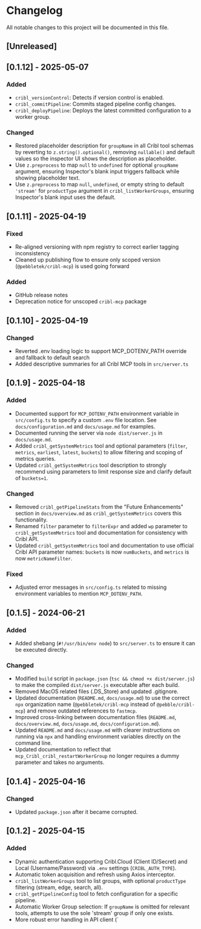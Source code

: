 # Changelog

All notable changes to this project will be documented in this file.

## [Unreleased]


## [0.1.12] - 2025-05-07
### Added
- `cribl_versionControl`: Detects if version control is enabled.
- `cribl_commitPipeline`: Commits staged pipeline config changes.
- `cribl_deployPipeline`: Deploys the latest committed configuration to a worker group.

### Changed
- Restored placeholder description for `groupName` in all Cribl tool schemas by reverting to `z.string().optional()`, removing `nullable()` and default values so the inspector UI shows the description as placeholder.
- Use `z.preprocess` to map `null` to `undefined` for optional `groupName` argument, ensuring Inspector's blank input triggers fallback while showing placeholder text.
- Use `z.preprocess` to map `null`, `undefined`, or empty string to default `'stream'` for `productType` argument in `cribl_listWorkerGroups`, ensuring Inspector's blank input uses the default.

## [0.1.11] - 2025-04-19
### Fixed
- Re-aligned versioning with npm registry to correct earlier tagging inconsistency
- Cleaned up publishing flow to ensure only scoped version (`@pebbletek/cribl-mcp`) is used going forward

### Added
- GitHub release notes
- Deprecation notice for unscoped `cribl-mcp` package

## [0.1.10] - 2025-04-19
### Changed
- Reverted .env loading logic to support MCP_DOTENV_PATH override and fallback to default search
- Added descriptive summaries for all Cribl MCP tools in `src/server.ts`

## [0.1.9] - 2025-04-18
### Added
- Documented support for `MCP_DOTENV_PATH` environment variable in `src/config.ts` to specify a custom `.env` file location. See `docs/configuration.md` and `docs/usage.md` for examples.
- Documented running the server via `node dist/server.js` in `docs/usage.md`.
- Added `cribl_getSystemMetrics` tool and optional parameters (`filter`, `metrics`, `earliest`, `latest`, `buckets`) to allow filtering and scoping of metrics queries.
- Updated `cribl_getSystemMetrics` tool description to strongly recommend using parameters to limit response size and clarify default of `buckets=1`.

### Changed
- Removed `cribl_getPipelineStats` from the "Future Enhancements" section in `docs/overview.md` as `cribl_getSystemMetrics` covers this functionality.
- Renamed `filter` parameter to `filterExpr` and added `wp` parameter to `cribl_getSystemMetrics` tool and documentation for consistency with Cribl API.
- Updated `cribl_getSystemMetrics` tool and documentation to use official Cribl API parameter names: `buckets` is now `numBuckets`, and `metrics` is now `metricNameFilter`.

### Fixed
- Adjusted error messages in `src/config.ts` related to missing environment variables to mention `MCP_DOTENV_PATH`.

## [0.1.5] - 2024-06-21
### Added
- Added shebang (`#!/usr/bin/env node`) to `src/server.ts` to ensure it can be executed directly.

### Changed
- Modified `build` script in `package.json` (`tsc && chmod +x dist/server.js`) to make the compiled `dist/server.js` executable after each build.
- Removed MacOS related files (.DS_Store) and updated .gitignore.
- Updated documentation (`README.md`, `docs/usage.md`) to use the correct `npx` organization name (`@pebbletek/cribl-mcp` instead of `@pebble/cribl-mcp`) and remove outdated references to `fastmcp`.
- Improved cross-linking between documentation files (`README.md`, `docs/overview.md`, `docs/usage.md`, `docs/configuration.md`).
- Updated `README.md` and `docs/usage.md` with clearer instructions on running via `npx` and handling environment variables directly on the command line.
- Updated documentation to reflect that `mcp_Cribl_cribl_restartWorkerGroup` no longer requires a dummy parameter and takes no arguments.


## [0.1.4] - 2025-04-16
### Changed
- Updated `package.json` after it became corrupted.


## [0.1.2] - 2025-04-15
### Added
- Dynamic authentication supporting Cribl.Cloud (Client ID/Secret) and Local (Username/Password) via `.env` settings (`CRIBL_AUTH_TYPE`).
- Automatic token acquisition and refresh using Axios interceptor.
- `cribl_listWorkerGroups` tool to list groups, with optional `productType` filtering (stream, edge, search, all).
- `cribl_getPipelineConfig` tool to fetch configuration for a specific pipeline.
- Automatic Worker Group selection: If `groupName` is omitted for relevant tools, attempts to use the sole 'stream' group if only one exists.
- More robust error handling in API client (`